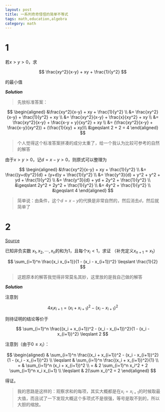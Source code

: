 ```yaml
---
layout: post
title: 一系列奇奇怪怪的简单不等式
tags: math,education,algebra
category: math
---
```


# 1

若$x > y > 0$，求

$$
    \frac{xy^2}{x-y} + xy + \frac{1}{y^2}
$$

的最小值

***Solution***

> 先放标准答案：


$$
\begin{aligned}
    &\frac{xy^2}{x-y} + xy + \frac{1}{y^2}  \\
    &= \frac{xy^2}{x-y} + \frac{1}{y^2} + xy  \\
    &= \frac{xy^2}{x-y} + \frac{x}{xy^2} + xy  \\
    &= \frac{xy^2}{x-y} + \frac{x-y + y}{xy^2} + xy \\
    &= (\frac{xy^2}{x-y} + \frac{x-y}{xy^2}) + (\frac{1}{xy} + xy)\\
    &\geqslant 2 + 2 = 4
\end{aligned}
$$

> 个人觉得这个标准答案拼凑的成分太重了，给一个我认为比较可参考的自然的解答

由于$x > y > 0$，记$d = x - y > 0$，则原式可以整理为

$$
\begin{aligned}
    &\frac{xy^2}{x-y} + xy + \frac{1}{y^2}  \\
    &= \frac{(y+d)y^2}{d} + (y+d)y + \frac{1}{y^2} \\
    &= \frac{y^3}{d} + y^2 + y^2 + yd + \frac{1}{y^2} \\
    &= \frac{y^3}{d} + yd + 2y^2 + \frac{1}{y^2} \\
    &\geqslant 2y^2 + 2y^2 + \frac{1}{y^2} \\
    &= 4y^2 + \frac{1}{y^2} \\
    &\geqslant 4
\end{aligned}
$$

> 简单说：由条件，这个$d=x-y$的代换是非常自然的，然后消去$d$，然后就简单了

# 2

[Source](https://www.bilibili.com/video/BV1HkUbYmE4U/?t=11&spm_id_from=333.1007.tianma.1-3-3.click&vd_source=2c3b1cf87d67c244536d57d4d5b68285)

已知非负实数 $x_1, x_2, \cdots, x_n$的和为$1$，且每个$x_i < 1$，求证
（补充定义$x_{n+1} = x_1）$

$$
    \sum_{i=1}^n \frac{x_i x_{i+1}}{1 - (x_i - x_{i+1})^2} \leqslant \frac{1}{2}
$$

> 这题原本的解答我觉得非常莫名其妙，这里放的是我自己做的解答

***Solution***

注意到

$$
    4 x_i x_{i+1} = (x_i + x_{i+1})^2 - (x_i - x_{i+1})^2
$$

则待证明的结论等价于

$$
    \sum_{i=1}^n \frac{(x_i + x_{i+1})^2 - (x_i - x_{i+1})^2}{1 - (x_i - x_{i+1})^2} \leqslant 2
$$

注意到（由于$0 \leqslant x_i$）：

$$
\begin{aligned}
    & \sum_{i=1}^n \frac{(x_i + x_{i+1})^2 - (x_i - x_{i+1})^2}{1 - (x_i - x_{i+1})^2}  \\
    \leqslant & \sum_{i=1}^n \frac{(x_i + x_{i+1})^2}{1}  \\
    = & \sum_{i=1}^n (x_i + x_{i+1})^2  \\
    = & 2 \sum_{i=1}^n x_i^2 + 2 \sum_{i=1}^n x_i x_{i+1} \\
    \leqslant & 2(\sum x_i)^2 = 2
\end{aligned}
$$

得证。

> 我的思路是这样的：观察求和的每项，其实大概都是在$x_i = x_{i+1}$的时候取最大值，而且试了一下发现大概这个多项式不是很强，等号是取不到的，所以大胆的缩放。